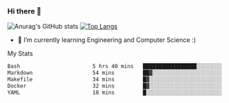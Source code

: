 ### Hi there 👋

![Anurag's GitHub stats](https://github-readme-stats.vercel.app/api?username=MatteoIorio11&show_icons=true&theme=dark) 
[![Top Langs](https://github-readme-stats.vercel.app/api/top-langs/?username=MatteoIorio11&theme=dark)](https://github.com/MatteoIorio11/github-readme-stats)

- 🌱 I’m currently learning Engineering and Computer Science :)

<!--
**MatteoIorio11/MatteoIorio11** is a ✨ _special_ ✨ repository because its `README.md` (this file) appears on your GitHub profile.

Here are some ideas to get you started:

- 🔭 I’m currently working on ...
- 🌱 I’m currently learning ...
- 👯 I’m looking to collaborate on ...
- 🤔 I’m looking for help with ...
- 💬 Ask me about ...
- 📫 How to reach me: ...
- 😄 Pronouns: ...
- ⚡ Fun fact: ...
-->
My Stats
<!--START_SECTION:waka-->

```txt
Bash                       5 hrs 40 mins   █████████████████░░░░░░░░   67.91 %
Markdown                   54 mins         ██▓░░░░░░░░░░░░░░░░░░░░░░   10.93 %
Makefile                   34 mins         █▓░░░░░░░░░░░░░░░░░░░░░░░   06.82 %
Docker                     32 mins         █▓░░░░░░░░░░░░░░░░░░░░░░░   06.46 %
YAML                       18 mins         █░░░░░░░░░░░░░░░░░░░░░░░░   03.79 %
```

<!--END_SECTION:waka-->
